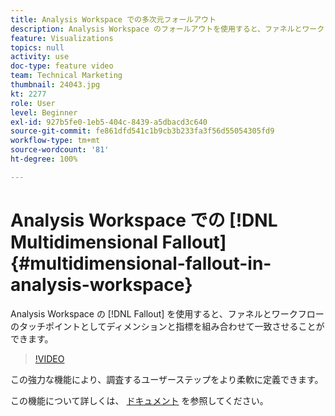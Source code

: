 ```yaml
---
title: Analysis Workspace での多次元フォールアウト
description: Analysis Workspace のフォールアウトを使用すると、ファネルとワークフローのタッチポイントとしてディメンションと指標を組み合わせて一致させることができます。
feature: Visualizations
topics: null
activity: use
doc-type: feature video
team: Technical Marketing
thumbnail: 24043.jpg
kt: 2277
role: User
level: Beginner
exl-id: 927b5fe0-1eb5-404c-8439-a5dbacd3c640
source-git-commit: fe861dfd541c1b9cb3b233fa3f56d55054305fd9
workflow-type: tm+mt
source-wordcount: '81'
ht-degree: 100%

---
```


# Analysis Workspace での [!DNL Multidimensional Fallout] {#multidimensional-fallout-in-analysis-workspace}

Analysis Workspace の [!DNL Fallout] を使用すると、ファネルとワークフローのタッチポイントとしてディメンションと指標を組み合わせて一致させることができます。

>[!VIDEO](https://video.tv.adobe.com/v/24043/?quality=12)

この強力な機能により、調査するユーザーステップをより柔軟に定義できます。

この機能について詳しくは、 [ドキュメント](https://experienceleague.adobe.com/docs/analytics/analyze/analysis-workspace/visualizations/fallout/configuring-interdimensional-fallout.html?lang=ja) を参照してください。
